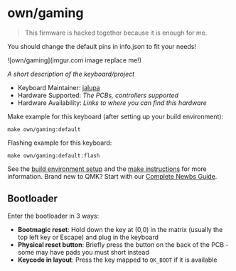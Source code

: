# own/gaming
> This firmware is hacked together because it is enough for me. 

You should change the default pins in info.json to fit your needs!

![own/gaming](imgur.com image replace me!)

*A short description of the keyboard/project*

* Keyboard Maintainer: [jalupa](https://github.com/jalupa)
* Hardware Supported: *The PCBs, controllers supported*
* Hardware Availability: *Links to where you can find this hardware*

Make example for this keyboard (after setting up your build environment):

    make own/gaming:default

Flashing example for this keyboard:

    make own/gaming:default:flash

See the [build environment setup](https://docs.qmk.fm/#/getting_started_build_tools) and the [make instructions](https://docs.qmk.fm/#/getting_started_make_guide) for more information. Brand new to QMK? Start with our [Complete Newbs Guide](https://docs.qmk.fm/#/newbs).

## Bootloader

Enter the bootloader in 3 ways:

* **Bootmagic reset**: Hold down the key at (0,0) in the matrix (usually the top left key or Escape) and plug in the keyboard
* **Physical reset button**: Briefly press the button on the back of the PCB - some may have pads you must short instead
* **Keycode in layout**: Press the key mapped to `QK_BOOT` if it is available
